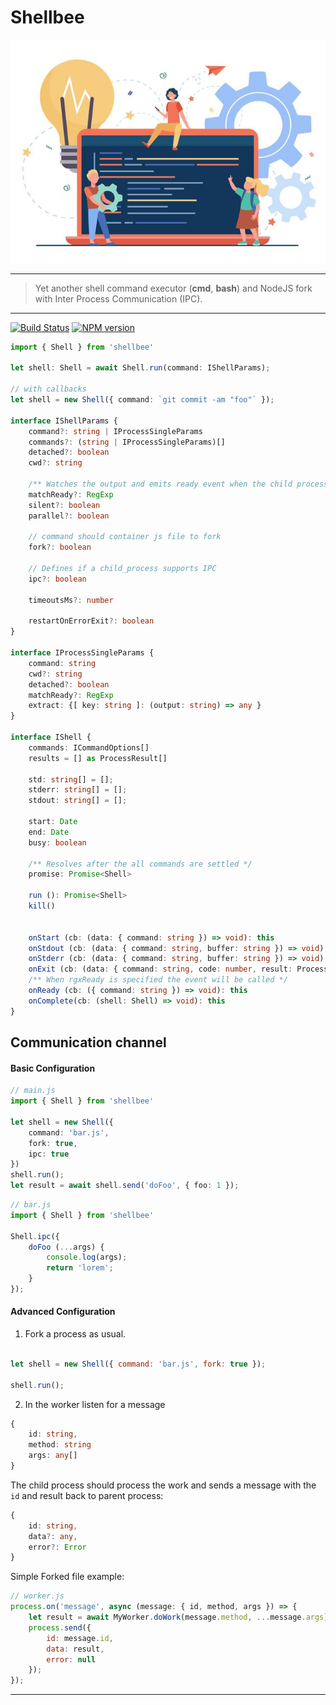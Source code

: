# Shellbee

<p align='center'>
    <img src='assets/background.jpg'/>
</p>

----
> Yet another shell command executor (**cmd**, **bash**) and NodeJS fork with Inter Process Communication (IPC).

----

[![Build Status](https://travis-ci.com/atmajs/shellbee.svg?branch=master)](https://travis-ci.com/atmajs/shellbee)
[![NPM version](https://badge.fury.io/js/shellbee.svg)](http://badge.fury.io/js/shellbee)


```ts
import { Shell } from 'shellbee'

let shell: Shell = await Shell.run(command: IShellParams);

// with callbacks
let shell = new Shell({ command: `git commit -am "foo"` });

interface IShellParams {
    command?: string | IProcessSingleParams
    commands?: (string | IProcessSingleParams)[]
    detached?: boolean
    cwd?: string

    /** Watches the output and emits ready event when the child process prints expected text to the std */
    matchReady?: RegExp
    silent?: boolean
    parallel?: boolean

    // command should container js file to fork
    fork?: boolean

    // Defines if a child_process supports IPC
    ipc?: boolean

    timeoutsMs?: number

    restartOnErrorExit?: boolean
}

interface IProcessSingleParams {
    command: string
    cwd?: string
    detached?: boolean
    matchReady?: RegExp
    extract: {[ key: string ]: (output: string) => any }
}

interface IShell {
    commands: ICommandOptions[]
    results = [] as ProcessResult[]

    std: string[] = [];
    stderr: string[] = [];
    stdout: string[] = [];

    start: Date
    end: Date
    busy: boolean

    /** Resolves after the all commands are settled */
    promise: Promise<Shell>

    run (): Promise<Shell>
    kill()


    onStart (cb: (data: { command: string }) => void): this
    onStdout (cb: (data: { command: string, buffer: string }) => void): this
    onStderr (cb: (data: { command: string, buffer: string }) => void): this
    onExit (cb: (data: { command: string, code: number, result: ProcessResult }) => void): this
    /** When rgxReady is specified the event will be called */
    onReady (cb: ({ command: string }) => void): this
    onComplete(cb: (shell: Shell) => void): this
}
```


## Communication channel

#### Basic Configuration

```ts
// main.js
import { Shell } from 'shellbee'

let shell = new Shell({
    command: 'bar.js',
    fork: true,
    ipc: true
})
shell.run();
let result = await shell.send('doFoo', { foo: 1 });
```


```ts
// bar.js
import { Shell } from 'shellbee'

Shell.ipc({
    doFoo (...args) {
        console.log(args);
        return 'lorem';
    }
});
```


#### Advanced Configuration

1. Fork a process as usual.
```js

let shell = new Shell({ command: 'bar.js', fork: true });

shell.run();

```

2. In the worker listen for a message

```ts
{
    id: string,
    method: string
    args: any[]
}
```

The child process should process the work and sends a message with the `id` and result back to parent process:

```ts
{
    id: string,
    data?: any,
    error?: Error
}
```

Simple Forked file example:

```js
// worker.js
process.on('message', async (message: { id, method, args }) => {
    let result = await MyWorker.doWork(message.method, ...message.args);
    process.send({
        id: message.id,
        data: result,
        error: null
    });
});
```


----
